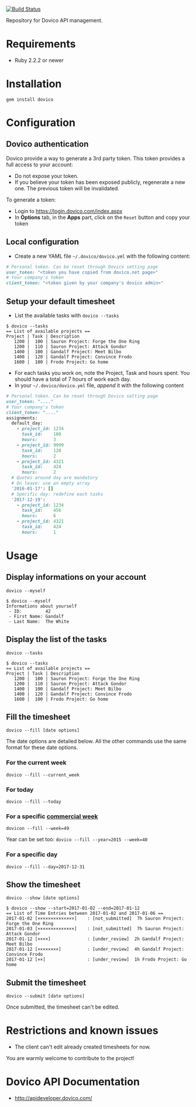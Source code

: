 [![Build Status](https://travis-ci.org/trainline-eu/dovico.svg?branch=master)](https://travis-ci.org/trainline-eu/dovico)

Repository for Dovico API management.

# Requirements
- Ruby 2.2.2 or newer

# Installation
`gem install dovico`

# Configuration

## Dovico authentication
Dovico provide a way to generate a 3rd party token. This token provides a full access to your account:
- Do not expose your token.
- If you believe your token has been exposed publicly, regenerate a new one. The previous token will be invalidated.

To generate a token:
* Login to https://login.dovico.com/index.aspx
* In **Options** tab, in the **Apps** part, click on the `Reset` button and copy your token

## Local configuration
* Create a new YAML file `~/.dovico/dovico.yml` with the following content:

~~~ruby
# Personal token. Can be reset through Dovico setting page
user_token: "<token you have copied from dovico.net page>"
# Your company's token
client_token: "<token given by your company's dovico admin>"
~~~

## Setup your default timesheet
* List the available tasks with `dovico --tasks`

~~~
$ dovico --tasks
== List of available projects ==
Project | Task | Description
   1200 |  100 | Sauron Project: Forge the One Ring
   1200 |  110 | Sauron Project: Attack Gondor
   1400 |  100 | Gandalf Project: Meet Bilbo
   1400 |  120 | Gandalf Project: Convince Frodo
   1600 |  100 | Frodo Project: Go home
~~~

* For each tasks you work on, note the Project, Task and hours spent. You should have a total of 7 hours of work each day.
* In your `~/.dovico/dovico.yml` file, *append* it with the following content

~~~ruby
# Personal token. Can be reset through Dovico setting page
user_token: "...."
# Your company's token
client_token: "...."
assignments:
  default_day:
    - project_id: 1234
      task_id:    100
      hours:      3
    - project_id: 9999
      task_id:    120
      hours:      2
    - project_id: 4321
      task_id:    424
      hours:      2
  # Quotes around day are mandatory
  # On leave: use an empty array
  '2016-01-17': []
  # Specific day: redefine each tasks
  '2017-12-19':
    - project_id: 1234
      task_id:    456
      hours:      6
    - project_id: 4321
      task_id:    424
      hours:      1
~~~

# Usage
## Display informations on your account
`dovico --myself`

~~~
$ dovico --myself
Informations about yourself
 - ID:         42
 - First Name: Gandalf
 - Last Name:  The White
~~~

## Display the list of the tasks
`dovico --tasks`
~~~
$ dovico --tasks
== List of available projects ==
Project | Task | Description
   1200 |  100 | Sauron Project: Forge the One Ring
   1200 |  110 | Sauron Project: Attack Gondor
   1400 |  100 | Gandalf Project: Meet Bilbo
   1400 |  120 | Gandalf Project: Convince Frodo
   1600 |  100 | Frodo Project: Go home
~~~

## Fill the timesheet
`dovico --fill [date options]`

The date options are detailed below. All the other commands use the same format for these date options.

### For the current week
`dovico --fill --current_week`

### For today
`dovico --fill --today`

### For a specific [commercial week](http://www.epochconverter.com/weeks/)
`dovicon --fill --week=49`

Year can be set too:
`dovico --fill --year=2015 --week=40`

### For a specific day
`dovico --fill --day=2017-12-31`

## Show the timesheet
`dovico --show [date options]`

~~~
$ dovico --show --start=2017-01-02 --end=2017-01-12
== List of Time Entries between 2017-01-02 and 2017-01-06 ==
2017-01-02 [××××××××××××××]    : [not_submitted]  7h Sauron Project: Forge the One Ring
2017-01-03 [××××××××××××××]    : [not_submitted]  7h Sauron Project: Attack Gondor
2017-01-12 [××××]              : [under_review]  2h Gandalf Project: Meet Bilbo
2017-01-12 [××××××××]          : [under_review]  4h Gandalf Project: Convince Frodo
2017-01-12 [××]                : [under_review]  1h Frodo Project: Go home
~~~

## Submit the timesheet
`dovico --submit [date options]`

Once submitted, the timesheet can't be edited.

# Restrictions and known issues
* The client can't edit already created timesheets for now.

You are warmly welcome to contribute to the project!

# Dovico API Documentation
* http://apideveloper.dovico.com/
